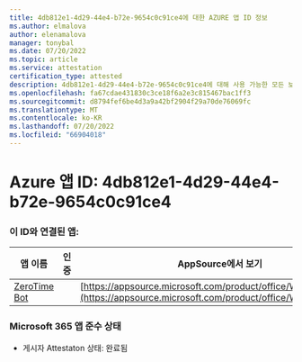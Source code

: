 ```yaml
---
title: 4db812e1-4d29-44e4-b72e-9654c0c91ce4에 대한 AZURE 앱 ID 정보
ms.author: elmalova
author: elenamalova
manager: tonybal
ms.date: 07/20/2022
ms.topic: article
ms.service: attestation
certification_type: attested
description: 4db812e1-4d29-44e4-b72e-9654c0c91ce4에 대해 사용 가능한 모든 보안 및 규정 준수 정보입니다.
ms.openlocfilehash: fa67cdae431830c3ce18f6a2e3c815467bac1ff3
ms.sourcegitcommit: d8794fef6be4d3a9a42bf2904f29a70de76069fc
ms.translationtype: MT
ms.contentlocale: ko-KR
ms.lasthandoff: 07/20/2022
ms.locfileid: "66904018"
---
```

# <a name="azure-app-id-4db812e1-4d29-44e4-b72e-9654c0c91ce4"></a>Azure 앱 ID: 4db812e1-4d29-44e4-b72e-9654c0c91ce4


### <a name="apps-associated-with-this-id"></a>이 ID와 연결된 앱:
| **앱 이름** | **인증** | **AppSource에서 보기** |
|--------------|---------------|-----------------------|
| [ZeroTime Bot](../forward/WA200003717.md) |  | [https://appsource.microsoft.com/product/office/WA200003717](https://appsource.microsoft.com/product/office/WA200003717) |

### <a name="microsoft-365-app-compliance-status"></a>Microsoft 365 앱 준수 상태
- 게시자 Attestaton 상태: 완료됨
